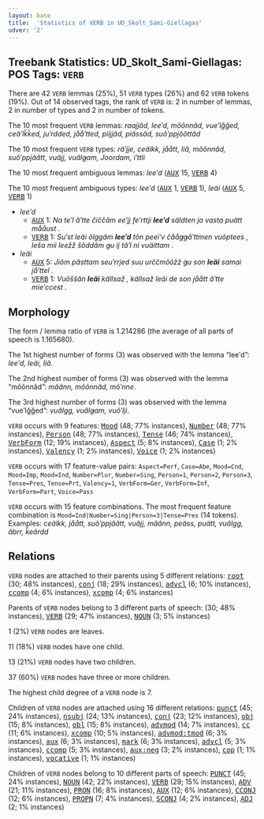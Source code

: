 ```yaml
---
layout: base
title:  'Statistics of VERB in UD_Skolt_Sami-Giellagas'
udver: '2'
---
```


## Treebank Statistics: UD_Skolt_Sami-Giellagas: POS Tags: `VERB`

There are 42 `VERB` lemmas (25%), 51 `VERB` types (26%) and 62 `VERB` tokens (19%).
Out of 14 observed tags, the rank of `VERB` is: 2 in number of lemmas, 2 in number of types and 2 in number of tokens.

The 10 most frequent `VERB` lemmas: <em>raajjâd, leeʹd, mõõnnâd, vueʹlǧǧed, ceäʹlǩǩed, juʹrdded, jååʹtted, piijjâd, piâssâd, suõʹppjõõttâd</em>

The 10 most frequent `VERB` types:  <em>räʹjje, ceälkk, jåått, liâ, mõõnnâd, suõʹppjââtt, vuâjj, vuâlǥam, Joordam, iʹttli</em>

The 10 most frequent ambiguous lemmas: <em>leeʹd</em> (<tt><a href="sms_giellagas-pos-AUX.html">AUX</a></tt> 15, <tt><a href="sms_giellagas-pos-VERB.html">VERB</a></tt> 4)

The 10 most frequent ambiguous types:  <em>leeʹd</em> (<tt><a href="sms_giellagas-pos-AUX.html">AUX</a></tt> 1, <tt><a href="sms_giellagas-pos-VERB.html">VERB</a></tt> 1), <em>leäi</em> (<tt><a href="sms_giellagas-pos-AUX.html">AUX</a></tt> 5, <tt><a href="sms_giellagas-pos-VERB.html">VERB</a></tt> 1)


* <em>leeʹd</em>
  * <tt><a href="sms_giellagas-pos-AUX.html">AUX</a></tt> 1: <em>Na teʹl âʹtte čiččâm eeʹjj feʹrttji <b>leeʹd</b> säldten ja vasta puätt mååust .</em>
  * <tt><a href="sms_giellagas-pos-VERB.html">VERB</a></tt> 1: <em>Suʹst leäi õlggâm <b>leeʹd</b> tõn peeiʹv čååǥǥâʹttmen vuõptees , leša mii leežž šõddâm ǥu ij tâʹl ni vuäittam .</em>
* <em>leäi</em>
  * <tt><a href="sms_giellagas-pos-AUX.html">AUX</a></tt> 5: <em>Jiõm pâsttam seuʹrrjed suu urččmõõžž ǥu son <b>leäi</b> samai jåʹttel .</em>
  * <tt><a href="sms_giellagas-pos-VERB.html">VERB</a></tt> 1: <em>Vuõššân <b>leäi</b> källsaž , källsaž leäi de son jåått âʹtte mieʹccest .</em>

## Morphology

The form / lemma ratio of `VERB` is 1.214286 (the average of all parts of speech is 1.165680).

The 1st highest number of forms (3) was observed with the lemma “leeʹd”: <em>leeʹd, leäi, liâ</em>.

The 2nd highest number of forms (3) was observed with the lemma “mõõnnâd”: <em>mâânn, mõõnnâd, mõʹnne</em>.

The 3rd highest number of forms (3) was observed with the lemma “vueʹlǧǧed”: <em>vuâlgg, vuâlǥam, vuõʹlji</em>.

`VERB` occurs with 9 features: <tt><a href="sms_giellagas-feat-Mood.html">Mood</a></tt> (48; 77% instances), <tt><a href="sms_giellagas-feat-Number.html">Number</a></tt> (48; 77% instances), <tt><a href="sms_giellagas-feat-Person.html">Person</a></tt> (48; 77% instances), <tt><a href="sms_giellagas-feat-Tense.html">Tense</a></tt> (46; 74% instances), <tt><a href="sms_giellagas-feat-VerbForm.html">VerbForm</a></tt> (12; 19% instances), <tt><a href="sms_giellagas-feat-Aspect.html">Aspect</a></tt> (5; 8% instances), <tt><a href="sms_giellagas-feat-Case.html">Case</a></tt> (1; 2% instances), <tt><a href="sms_giellagas-feat-Valency.html">Valency</a></tt> (1; 2% instances), <tt><a href="sms_giellagas-feat-Voice.html">Voice</a></tt> (1; 2% instances)

`VERB` occurs with 17 feature-value pairs: `Aspect=Perf`, `Case=Abe`, `Mood=Cnd`, `Mood=Imp`, `Mood=Ind`, `Number=Plur`, `Number=Sing`, `Person=1`, `Person=2`, `Person=3`, `Tense=Pres`, `Tense=Prt`, `Valency=1`, `VerbForm=Ger`, `VerbForm=Inf`, `VerbForm=Part`, `Voice=Pass`

`VERB` occurs with 15 feature combinations.
The most frequent feature combination is `Mood=Ind|Number=Sing|Person=3|Tense=Pres` (14 tokens).
Examples: <em>ceälkk, jåått, suõʹppjââtt, vuâjj, mâânn, peäss, puätt, vuâlgg, âbrr, ǩeârdd</em>


## Relations

`VERB` nodes are attached to their parents using 5 different relations: <tt><a href="sms_giellagas-dep-root.html">root</a></tt> (30; 48% instances), <tt><a href="sms_giellagas-dep-conj.html">conj</a></tt> (18; 29% instances), <tt><a href="sms_giellagas-dep-advcl.html">advcl</a></tt> (6; 10% instances), <tt><a href="sms_giellagas-dep-ccomp.html">ccomp</a></tt> (4; 6% instances), <tt><a href="sms_giellagas-dep-xcomp.html">xcomp</a></tt> (4; 6% instances)

Parents of `VERB` nodes belong to 3 different parts of speech:  (30; 48% instances), <tt><a href="sms_giellagas-pos-VERB.html">VERB</a></tt> (29; 47% instances), <tt><a href="sms_giellagas-pos-NOUN.html">NOUN</a></tt> (3; 5% instances)

1 (2%) `VERB` nodes are leaves.

11 (18%) `VERB` nodes have one child.

13 (21%) `VERB` nodes have two children.

37 (60%) `VERB` nodes have three or more children.

The highest child degree of a `VERB` node is 7.

Children of `VERB` nodes are attached using 16 different relations: <tt><a href="sms_giellagas-dep-punct.html">punct</a></tt> (45; 24% instances), <tt><a href="sms_giellagas-dep-nsubj.html">nsubj</a></tt> (24; 13% instances), <tt><a href="sms_giellagas-dep-conj.html">conj</a></tt> (23; 12% instances), <tt><a href="sms_giellagas-dep-obj.html">obj</a></tt> (15; 8% instances), <tt><a href="sms_giellagas-dep-obl.html">obl</a></tt> (15; 8% instances), <tt><a href="sms_giellagas-dep-advmod.html">advmod</a></tt> (14; 7% instances), <tt><a href="sms_giellagas-dep-cc.html">cc</a></tt> (11; 6% instances), <tt><a href="sms_giellagas-dep-xcomp.html">xcomp</a></tt> (10; 5% instances), <tt><a href="sms_giellagas-dep-advmod-tmod.html">advmod:tmod</a></tt> (6; 3% instances), <tt><a href="sms_giellagas-dep-aux.html">aux</a></tt> (6; 3% instances), <tt><a href="sms_giellagas-dep-mark.html">mark</a></tt> (6; 3% instances), <tt><a href="sms_giellagas-dep-advcl.html">advcl</a></tt> (5; 3% instances), <tt><a href="sms_giellagas-dep-ccomp.html">ccomp</a></tt> (5; 3% instances), <tt><a href="sms_giellagas-dep-aux-neg.html">aux:neg</a></tt> (3; 2% instances), <tt><a href="sms_giellagas-dep-cop.html">cop</a></tt> (1; 1% instances), <tt><a href="sms_giellagas-dep-vocative.html">vocative</a></tt> (1; 1% instances)

Children of `VERB` nodes belong to 10 different parts of speech: <tt><a href="sms_giellagas-pos-PUNCT.html">PUNCT</a></tt> (45; 24% instances), <tt><a href="sms_giellagas-pos-NOUN.html">NOUN</a></tt> (42; 22% instances), <tt><a href="sms_giellagas-pos-VERB.html">VERB</a></tt> (29; 15% instances), <tt><a href="sms_giellagas-pos-ADV.html">ADV</a></tt> (21; 11% instances), <tt><a href="sms_giellagas-pos-PRON.html">PRON</a></tt> (16; 8% instances), <tt><a href="sms_giellagas-pos-AUX.html">AUX</a></tt> (12; 6% instances), <tt><a href="sms_giellagas-pos-CCONJ.html">CCONJ</a></tt> (12; 6% instances), <tt><a href="sms_giellagas-pos-PROPN.html">PROPN</a></tt> (7; 4% instances), <tt><a href="sms_giellagas-pos-SCONJ.html">SCONJ</a></tt> (4; 2% instances), <tt><a href="sms_giellagas-pos-ADJ.html">ADJ</a></tt> (2; 1% instances)

